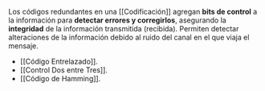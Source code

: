 Los códigos redundantes en una [[Codificación]] agregan **bits de control** a la información para **detectar errores y corregirlos**, asegurando la **integridad** de la información transmitida (recibida). Permiten detectar alteraciones de la información debido al ruido del canal en el que viaja el mensaje.

- [[Código Entrelazado]].
- [[Control Dos entre Tres]].
- [[Código de Hamming]].

